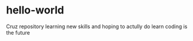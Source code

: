 # hello-world
Cruz repository
learning new skills and hoping to actully do learn
coding is the future
